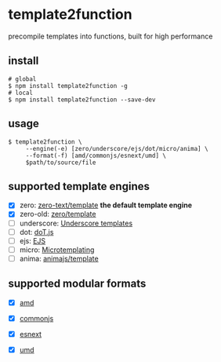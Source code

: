 # template2function

precompile templates into functions, built for high performance

## install

```shell
# global
$ npm install template2function -g
# local
$ npm install template2function --save-dev
```

## usage

```shell
$ template2function \
     --engine(-e) [zero/underscore/ejs/dot/micro/anima] \
     --format(-f) [amd/commonjs/esnext/umd] \
     $path/to/source/file
```

## supported template engines

- [x] zero: [zero-text/template](https://github.com/zero/zero-text/blob/master/template.js) **the default template engine**
- [x] zero-old: [zero/template](http://gitlab.alibaba-inc.com/zeroui/zero/blob/master/src/zero/template.js)
- [ ] underscore: [Underscore templates](http://underscorejs.org/#template)
- [ ] dot: [doT.js](https://github.com/olado/doT)
- [ ] ejs: [EJS](https://github.com/tj/ejs)
- [ ] micro: [Microtemplating](http://ejohn.org/blog/javascript-micro-templating)
- [ ] anima: [animajs/template](http://gitlab.alibaba-inc.com/animajs/template)

## supported modular formats

- [x] [amd](https://github.com/amdjs/amdjs-api/blob/master/AMD.md)
- [x] [commonjs](http://www.commonjs.org/)
- [x] [esnext](https://github.com/tc39/ecma262)
- [x] [umd](https://github.com/umdjs/umd)

